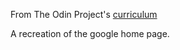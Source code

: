 From The Odin Project's [curriculum](http://www.theodinproject.com/courses/web-development-101/lessons/html-css)

A recreation of the google home page. 
